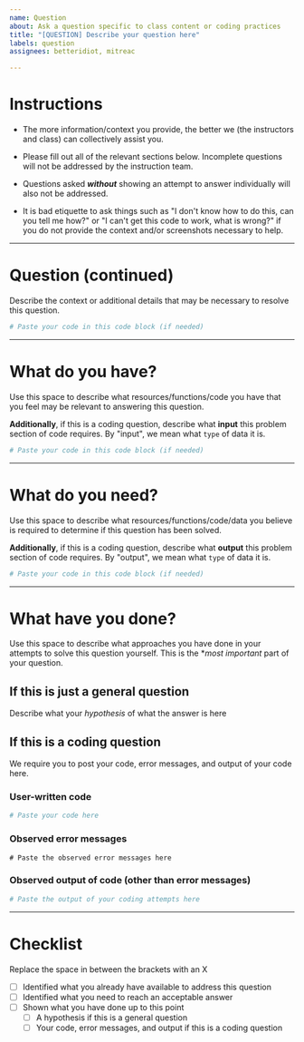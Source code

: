 ```yaml
---
name: Question
about: Ask a question specific to class content or coding practices
title: "[QUESTION] Describe your question here"
labels: question
assignees: betteridiot, mitreac

---
```


# Instructions
* The more information/context you provide, the better we (the instructors and class) can collectively assist you.

* Please fill out all of the relevant sections below. Incomplete questions will not be addressed by the instruction team. 

* Questions asked ***without*** showing an attempt to answer individually will also not be addressed.

* It is bad etiquette to ask things such as "I don't know how to do this, can you tell me how?" or "I can't get this code to work, what is wrong?" if you do not provide the context and/or screenshots necessary to 
help. 

---
# Question (continued)
Describe the context or additional details that may be necessary to resolve this question.


```python
# Paste your code in this code block (if needed)

```

---
# What do you have?
Use this space to describe what resources/functions/code you have that you feel may be relevant to answering this question. 

**Additionally**, if this is a coding question, describe what **input** this problem section of code requires. By "input", we mean what `type` of data it is.

```python
# Paste your code in this code block (if needed)

```

---
# What do you need?
Use this space to describe what resources/functions/code/data you believe is required to determine if this question has been solved.

**Additionally**, if this is a coding question, describe what **output** this problem section of code requires. By "output", we mean what `type` of data it is.

```python
# Paste your code in this code block (if needed)

```

---
# What have you done?
Use this space to describe what approaches you have done in your attempts to solve this question yourself. This is the **most important* part of your question.

## If this is just a general question
Describe what your *hypothesis* of what the answer is here

## If this is a coding question
We require you to post your code, error messages, and output of your code here.

### User-written code
```python
# Paste your code here

```

### Observed error messages
```python-traceback
# Paste the observed error messages here

```

### Observed output of code (other than error messages)
```python
# Paste the output of your coding attempts here

```

---
# Checklist
Replace the space in between the brackets with an X
* [ ] Identified what you already have available to address this question
* [ ] Identified what you need to reach an acceptable answer
* [ ] Shown what you have done up to this point
    * [ ] A hypothesis if this is a general question
    * [ ] Your code, error messages, and output if this is a coding question
